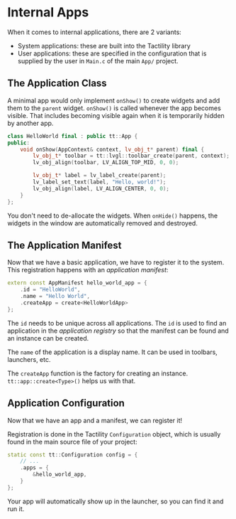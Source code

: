 # Internal Apps

When it comes to internal applications, there are 2 variants:
- System applications: these are built into the Tactility library
- User applications: these are specified in the configuration that is supplied by the user in `Main.c` of the main `App/` project.

## The Application Class

A minimal app would only implement `onShow()` to create widgets and add them to the `parent` widget.
`onShow()` is called whenever the app becomes visible. That includes becoming visible again when it is temporarily hidden by another app.

```cpp
class HelloWorld final : public tt::App {
public:
    void onShow(AppContext& context, lv_obj_t* parent) final {
        lv_obj_t* toolbar = tt::lvgl::toolbar_create(parent, context);
        lv_obj_align(toolbar, LV_ALIGN_TOP_MID, 0, 0);

        lv_obj_t* label = lv_label_create(parent);
        lv_label_set_text(label, "Hello, world!");
        lv_obj_align(label, LV_ALIGN_CENTER, 0, 0);
    }
};
```

You don't need to de-allocate the widgets. When `onHide()` happens, the widgets in the window are automatically removed and destroyed.

## The Application Manifest

Now that we have a basic application, we have to register it to the system.
This registration happens with an _application manifest_:

```cpp
extern const AppManifest hello_world_app = {
    .id = "HelloWorld",
    .name = "Hello World",
    .createApp = create<HelloWorldApp>
};
```

The `id` needs to be unique across all applications. The `id` is used to find an application in the _application registry_
so that the manifest can be found and an instance can be created.

The `name` of the application is a display name. It can be used in toolbars, launchers, etc.

The `createApp` function is the factory for creating an instance. `tt::app::create<Type>()` helps us with that.

## Application Configuration

Now that we have an app and a manifest, we can register it!

Registration is done in the Tactility `Configuration` object, which is usually found in the main source file of your project:

```cpp
static const tt::Configuration config = {
    // ...
    .apps = {
        &hello_world_app,
    }
};
```

Your app will automatically show up in the launcher, so you can find it and run it.
